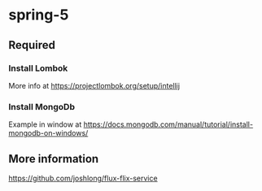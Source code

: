 # spring-5


## Required

### Install Lombok
More info at https://projectlombok.org/setup/intellij


### Install MongoDb
Example in window at https://docs.mongodb.com/manual/tutorial/install-mongodb-on-windows/


## More information

https://github.com/joshlong/flux-flix-service